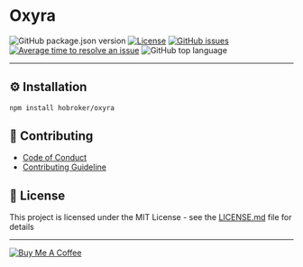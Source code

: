 # Oxyra
![GitHub package.json version](https://img.shields.io/github/package-json/v/hobroker/oxyra?style=flat-square)
[![License](https://img.shields.io/github/license/hobroker/oxyra)](LICENSE)
[![GitHub issues](https://img.shields.io/github/issues/hobroker/oxyra)](https://github.com/hobroker/oxyra/projects/1)
[![Average time to resolve an issue](http://isitmaintained.com/badge/resolution/hobroker/oxyra.svg)](http://isitmaintained.com/project/hobroker/oxyra "Average time to resolve an issue")
![GitHub top language](https://img.shields.io/github/languages/top/hobroker/oxyra)

---

## ⚙️ Installation
```bash
npm install hobroker/oxyra
```

## 💬 Contributing
* [Code of Conduct](CODE_OF_CONDUCT.md)
* [Contributing Guideline](CONTRIBUTING.md)

## 📜 License 

This project is licensed under the MIT License - see the [LICENSE.md](LICENSE) file for details

---

[![Buy Me A Coffee](https://www.buymeacoffee.com/assets/img/guidelines/download-assets-sm-2.svg)](https://www.buymeacoffee.com/hobroker)
